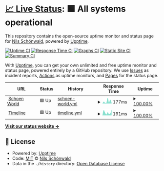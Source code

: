 # [📈 Live Status](https://uptime.schoen.world): <!--live status--> **🟩 All systems operational**

This repository contains the open-source uptime monitor and status page for [Nils Schönwald](https://schoen.world), powered by [Upptime](https://github.com/upptime/upptime).

[![Uptime CI](https://github.com/schoenwaldnils/uptime/workflows/Uptime%20CI/badge.svg)](https://github.com/schoenwaldnils/uptime/actions?query=workflow%3A%22Uptime+CI%22)
[![Response Time CI](https://github.com/schoenwaldnils/uptime/workflows/Response%20Time%20CI/badge.svg)](https://github.com/schoenwaldnils/uptime/actions?query=workflow%3A%22Response+Time+CI%22)
[![Graphs CI](https://github.com/schoenwaldnils/uptime/workflows/Graphs%20CI/badge.svg)](https://github.com/schoenwaldnils/uptime/actions?query=workflow%3A%22Graphs+CI%22)
[![Static Site CI](https://github.com/schoenwaldnils/uptime/workflows/Static%20Site%20CI/badge.svg)](https://github.com/schoenwaldnils/uptime/actions?query=workflow%3A%22Static+Site+CI%22)
[![Summary CI](https://github.com/schoenwaldnils/uptime/workflows/Summary%20CI/badge.svg)](https://github.com/schoenwaldnils/uptime/actions?query=workflow%3A%22Summary+CI%22)

With [Upptime](https://upptime.js.org), you can get your own unlimited and free uptime monitor and status page, powered entirely by a GitHub repository. We use [Issues](https://github.com/schoenwaldnils/uptime/issues) as incident reports, [Actions](https://github.com/schoenwaldnils/uptime/actions) as uptime monitors, and [Pages](https://uptime.schoen.world) for the status page.

<!--start: status pages-->
<!-- This summary is generated by Upptime (https://github.com/upptime/upptime) -->
<!-- Do not edit this manually, your changes will be overwritten -->
<!-- prettier-ignore -->
| URL | Status | History | Response Time | Uptime |
| --- | ------ | ------- | ------------- | ------ |
| <img alt="" src="https://icons.duckduckgo.com/ip3/schoen.world.ico" height="13"> [Schoen World](https://schoen.world) | 🟩 Up | [schoen-world.yml](https://github.com/schoenwaldnils/uptime/commits/HEAD/history/schoen-world.yml) | <details><summary><img alt="Response time graph" src="./graphs/schoen-world/response-time-week.png" height="20"> 177ms</summary><br><a href="https://uptime.schoen.world/history/schoen-world"><img alt="Response time 170" src="https://img.shields.io/endpoint?url=https%3A%2F%2Fraw.githubusercontent.com%2Fschoenwaldnils%2Fuptime%2FHEAD%2Fapi%2Fschoen-world%2Fresponse-time.json"></a><br><a href="https://uptime.schoen.world/history/schoen-world"><img alt="24-hour response time 64" src="https://img.shields.io/endpoint?url=https%3A%2F%2Fraw.githubusercontent.com%2Fschoenwaldnils%2Fuptime%2FHEAD%2Fapi%2Fschoen-world%2Fresponse-time-day.json"></a><br><a href="https://uptime.schoen.world/history/schoen-world"><img alt="7-day response time 177" src="https://img.shields.io/endpoint?url=https%3A%2F%2Fraw.githubusercontent.com%2Fschoenwaldnils%2Fuptime%2FHEAD%2Fapi%2Fschoen-world%2Fresponse-time-week.json"></a><br><a href="https://uptime.schoen.world/history/schoen-world"><img alt="30-day response time 165" src="https://img.shields.io/endpoint?url=https%3A%2F%2Fraw.githubusercontent.com%2Fschoenwaldnils%2Fuptime%2FHEAD%2Fapi%2Fschoen-world%2Fresponse-time-month.json"></a><br><a href="https://uptime.schoen.world/history/schoen-world"><img alt="1-year response time 170" src="https://img.shields.io/endpoint?url=https%3A%2F%2Fraw.githubusercontent.com%2Fschoenwaldnils%2Fuptime%2FHEAD%2Fapi%2Fschoen-world%2Fresponse-time-year.json"></a></details> | <details><summary><a href="https://uptime.schoen.world/history/schoen-world">100.00%</a></summary><a href="https://uptime.schoen.world/history/schoen-world"><img alt="All-time uptime 99.99%" src="https://img.shields.io/endpoint?url=https%3A%2F%2Fraw.githubusercontent.com%2Fschoenwaldnils%2Fuptime%2FHEAD%2Fapi%2Fschoen-world%2Fuptime.json"></a><br><a href="https://uptime.schoen.world/history/schoen-world"><img alt="24-hour uptime 100.00%" src="https://img.shields.io/endpoint?url=https%3A%2F%2Fraw.githubusercontent.com%2Fschoenwaldnils%2Fuptime%2FHEAD%2Fapi%2Fschoen-world%2Fuptime-day.json"></a><br><a href="https://uptime.schoen.world/history/schoen-world"><img alt="7-day uptime 100.00%" src="https://img.shields.io/endpoint?url=https%3A%2F%2Fraw.githubusercontent.com%2Fschoenwaldnils%2Fuptime%2FHEAD%2Fapi%2Fschoen-world%2Fuptime-week.json"></a><br><a href="https://uptime.schoen.world/history/schoen-world"><img alt="30-day uptime 100.00%" src="https://img.shields.io/endpoint?url=https%3A%2F%2Fraw.githubusercontent.com%2Fschoenwaldnils%2Fuptime%2FHEAD%2Fapi%2Fschoen-world%2Fuptime-month.json"></a><br><a href="https://uptime.schoen.world/history/schoen-world"><img alt="1-year uptime 99.99%" src="https://img.shields.io/endpoint?url=https%3A%2F%2Fraw.githubusercontent.com%2Fschoenwaldnils%2Fuptime%2FHEAD%2Fapi%2Fschoen-world%2Fuptime-year.json"></a></details>
| <img alt="" src="https://icons.duckduckgo.com/ip3/timeline.schoen.world.ico" height="13"> [Timeline](https://timeline.schoen.world) | 🟩 Up | [timeline.yml](https://github.com/schoenwaldnils/uptime/commits/HEAD/history/timeline.yml) | <details><summary><img alt="Response time graph" src="./graphs/timeline/response-time-week.png" height="20"> 191ms</summary><br><a href="https://uptime.schoen.world/history/timeline"><img alt="Response time 243" src="https://img.shields.io/endpoint?url=https%3A%2F%2Fraw.githubusercontent.com%2Fschoenwaldnils%2Fuptime%2FHEAD%2Fapi%2Ftimeline%2Fresponse-time.json"></a><br><a href="https://uptime.schoen.world/history/timeline"><img alt="24-hour response time 346" src="https://img.shields.io/endpoint?url=https%3A%2F%2Fraw.githubusercontent.com%2Fschoenwaldnils%2Fuptime%2FHEAD%2Fapi%2Ftimeline%2Fresponse-time-day.json"></a><br><a href="https://uptime.schoen.world/history/timeline"><img alt="7-day response time 191" src="https://img.shields.io/endpoint?url=https%3A%2F%2Fraw.githubusercontent.com%2Fschoenwaldnils%2Fuptime%2FHEAD%2Fapi%2Ftimeline%2Fresponse-time-week.json"></a><br><a href="https://uptime.schoen.world/history/timeline"><img alt="30-day response time 590" src="https://img.shields.io/endpoint?url=https%3A%2F%2Fraw.githubusercontent.com%2Fschoenwaldnils%2Fuptime%2FHEAD%2Fapi%2Ftimeline%2Fresponse-time-month.json"></a><br><a href="https://uptime.schoen.world/history/timeline"><img alt="1-year response time 243" src="https://img.shields.io/endpoint?url=https%3A%2F%2Fraw.githubusercontent.com%2Fschoenwaldnils%2Fuptime%2FHEAD%2Fapi%2Ftimeline%2Fresponse-time-year.json"></a></details> | <details><summary><a href="https://uptime.schoen.world/history/timeline">100.00%</a></summary><a href="https://uptime.schoen.world/history/timeline"><img alt="All-time uptime 100.00%" src="https://img.shields.io/endpoint?url=https%3A%2F%2Fraw.githubusercontent.com%2Fschoenwaldnils%2Fuptime%2FHEAD%2Fapi%2Ftimeline%2Fuptime.json"></a><br><a href="https://uptime.schoen.world/history/timeline"><img alt="24-hour uptime 100.00%" src="https://img.shields.io/endpoint?url=https%3A%2F%2Fraw.githubusercontent.com%2Fschoenwaldnils%2Fuptime%2FHEAD%2Fapi%2Ftimeline%2Fuptime-day.json"></a><br><a href="https://uptime.schoen.world/history/timeline"><img alt="7-day uptime 100.00%" src="https://img.shields.io/endpoint?url=https%3A%2F%2Fraw.githubusercontent.com%2Fschoenwaldnils%2Fuptime%2FHEAD%2Fapi%2Ftimeline%2Fuptime-week.json"></a><br><a href="https://uptime.schoen.world/history/timeline"><img alt="30-day uptime 100.00%" src="https://img.shields.io/endpoint?url=https%3A%2F%2Fraw.githubusercontent.com%2Fschoenwaldnils%2Fuptime%2FHEAD%2Fapi%2Ftimeline%2Fuptime-month.json"></a><br><a href="https://uptime.schoen.world/history/timeline"><img alt="1-year uptime 100.00%" src="https://img.shields.io/endpoint?url=https%3A%2F%2Fraw.githubusercontent.com%2Fschoenwaldnils%2Fuptime%2FHEAD%2Fapi%2Ftimeline%2Fuptime-year.json"></a></details>

<!--end: status pages-->

[**Visit our status website →**](https://uptime.schoen.world)

## 📄 License

- Powered by: [Upptime](https://github.com/upptime/upptime)
- Code: [MIT](./LICENSE) © [Nils Schönwald](https://schoen.world)
- Data in the `./history` directory: [Open Database License](https://opendatacommons.org/licenses/odbl/1-0/)
